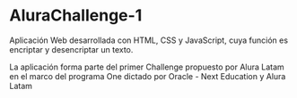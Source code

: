# AluraChallenge-1

Aplicación Web desarrollada con HTML, CSS y JavaScript, cuya función es encriptar y desencriptar un texto.

La aplicación forma parte del primer Challenge propuesto por Alura Latam en el marco del programa One dictado por Oracle - Next Education y Alura Latam
